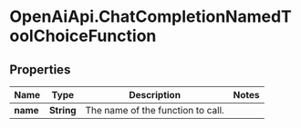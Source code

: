 # OpenAiApi.ChatCompletionNamedToolChoiceFunction

## Properties
Name | Type | Description | Notes
------------ | ------------- | ------------- | -------------
**name** | **String** | The name of the function to call. | 
